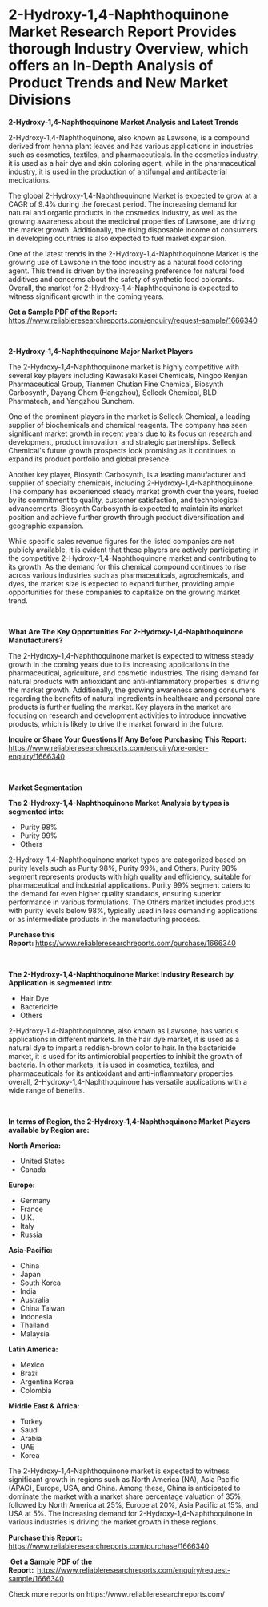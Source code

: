 <p><h1>2-Hydroxy-1,4-Naphthoquinone Market Research Report Provides thorough Industry Overview, which offers an In-Depth Analysis of Product Trends and New Market Divisions</h1></p><p><strong>2-Hydroxy-1,4-Naphthoquinone Market Analysis and Latest Trends</strong></p>
<p><p>2-Hydroxy-1,4-Naphthoquinone, also known as Lawsone, is a compound derived from henna plant leaves and has various applications in industries such as cosmetics, textiles, and pharmaceuticals. In the cosmetics industry, it is used as a hair dye and skin coloring agent, while in the pharmaceutical industry, it is used in the production of antifungal and antibacterial medications.</p><p>The global 2-Hydroxy-1,4-Naphthoquinone Market is expected to grow at a CAGR of 9.4% during the forecast period. The increasing demand for natural and organic products in the cosmetics industry, as well as the growing awareness about the medicinal properties of Lawsone, are driving the market growth. Additionally, the rising disposable income of consumers in developing countries is also expected to fuel market expansion.</p><p>One of the latest trends in the 2-Hydroxy-1,4-Naphthoquinone Market is the growing use of Lawsone in the food industry as a natural food coloring agent. This trend is driven by the increasing preference for natural food additives and concerns about the safety of synthetic food colorants. Overall, the market for 2-Hydroxy-1,4-Naphthoquinone is expected to witness significant growth in the coming years.</p></p>
<p><strong>Get a Sample PDF of the Report:&nbsp;</strong> <a href="https://www.reliableresearchreports.com/enquiry/request-sample/1666340">https://www.reliableresearchreports.com/enquiry/request-sample/1666340</a></p>
<p>&nbsp;</p>
<p><strong>2-Hydroxy-1,4-Naphthoquinone Major Market Players</strong></p>
<p><p>The 2-Hydroxy-1,4-Naphthoquinone market is highly competitive with several key players including Kawasaki Kasei Chemicals, Ningbo Renjian Pharmaceutical Group, Tianmen Chutian Fine Chemical, Biosynth Carbosynth, Dayang Chem (Hangzhou), Selleck Chemical, BLD Pharmatech, and Yangzhou Sunchem. </p><p>One of the prominent players in the market is Selleck Chemical, a leading supplier of biochemicals and chemical reagents. The company has seen significant market growth in recent years due to its focus on research and development, product innovation, and strategic partnerships. Selleck Chemical's future growth prospects look promising as it continues to expand its product portfolio and global presence.</p><p>Another key player, Biosynth Carbosynth, is a leading manufacturer and supplier of specialty chemicals, including 2-Hydroxy-1,4-Naphthoquinone. The company has experienced steady market growth over the years, fueled by its commitment to quality, customer satisfaction, and technological advancements. Biosynth Carbosynth is expected to maintain its market position and achieve further growth through product diversification and geographic expansion.</p><p>While specific sales revenue figures for the listed companies are not publicly available, it is evident that these players are actively participating in the competitive 2-Hydroxy-1,4-Naphthoquinone market and contributing to its growth. As the demand for this chemical compound continues to rise across various industries such as pharmaceuticals, agrochemicals, and dyes, the market size is expected to expand further, providing ample opportunities for these companies to capitalize on the growing market trend.</p></p>
<p>&nbsp;</p>
<p><strong>What Are The Key Opportunities For 2-Hydroxy-1,4-Naphthoquinone Manufacturers?</strong></p>
<p><p>The 2-Hydroxy-1,4-Naphthoquinone market is expected to witness steady growth in the coming years due to its increasing applications in the pharmaceutical, agriculture, and cosmetic industries. The rising demand for natural products with antioxidant and anti-inflammatory properties is driving the market growth. Additionally, the growing awareness among consumers regarding the benefits of natural ingredients in healthcare and personal care products is further fueling the market. Key players in the market are focusing on research and development activities to introduce innovative products, which is likely to drive the market forward in the future.</p></p>
<p><strong>Inquire or Share Your Questions If Any Before Purchasing This Report:</strong> <a href="https://www.reliableresearchreports.com/enquiry/pre-order-enquiry/1666340">https://www.reliableresearchreports.com/enquiry/pre-order-enquiry/1666340</a></p>
<p>&nbsp;</p>
<p><strong>Market Segmentation</strong></p>
<p><strong>The 2-Hydroxy-1,4-Naphthoquinone Market Analysis by types is segmented into:</strong></p>
<p><ul><li>Purity 98%</li><li>Purity 99%</li><li>Others</li></ul></p>
<p><p>2-Hydroxy-1,4-Naphthoquinone market types are categorized based on purity levels such as Purity 98%, Purity 99%, and Others. Purity 98% segment represents products with high quality and efficiency, suitable for pharmaceutical and industrial applications. Purity 99% segment caters to the demand for even higher quality standards, ensuring superior performance in various formulations. The Others market includes products with purity levels below 98%, typically used in less demanding applications or as intermediate products in the manufacturing process.</p></p>
<p><strong>Purchase this Report:&nbsp;</strong><a href="https://www.reliableresearchreports.com/purchase/1666340">https://www.reliableresearchreports.com/purchase/1666340</a></p>
<p>&nbsp;</p>
<p><strong>The 2-Hydroxy-1,4-Naphthoquinone Market Industry Research by Application is segmented into:</strong></p>
<p><ul><li>Hair Dye</li><li>Bactericide</li><li>Others</li></ul></p>
<p><p>2-Hydroxy-1,4-Naphthoquinone, also known as Lawsone, has various applications in different markets. In the hair dye market, it is used as a natural dye to impart a reddish-brown color to hair. In the bactericide market, it is used for its antimicrobial properties to inhibit the growth of bacteria. In other markets, it is used in cosmetics, textiles, and pharmaceuticals for its antioxidant and anti-inflammatory properties. overall, 2-Hydroxy-1,4-Naphthoquinone has versatile applications with a wide range of benefits.</p></p>
<p>&nbsp;</p>
<p><strong>In terms of Region, the 2-Hydroxy-1,4-Naphthoquinone Market Players available by Region are:</strong></p>
<p>
    <p> <strong> North America: </strong>
        <ul>
            <li>United States</li>
            <li>Canada</li>
        </ul>
        </p> 
    <p> <strong> Europe: </strong>
        <ul>
            <li>Germany</li>
            <li>France</li>
            <li>U.K.</li>
            <li>Italy</li>
            <li>Russia</li>
        </ul>
        </p> 
    <p> <strong> Asia-Pacific: </strong>
        <ul>
            <li>China</li>
            <li>Japan</li>
            <li>South Korea</li>
            <li>India</li>
            <li>Australia</li>
            <li>China Taiwan</li>
            <li>Indonesia</li>
            <li>Thailand</li>
            <li>Malaysia</li>
        </ul>
        </p> 
    <p> <strong> Latin America: </strong>
        <ul>
            <li>Mexico</li>
            <li>Brazil</li>
            <li>Argentina Korea</li>
            <li>Colombia</li>
        </ul>
        </p> 
    <p> <strong> Middle East & Africa: </strong>
        <ul>
            <li>Turkey</li>
            <li>Saudi</li>
            <li>Arabia</li>
            <li>UAE</li>
            <li>Korea</li>
        </ul>
    </p>
    </p>
<p><p>The 2-Hydroxy-1,4-Naphthoquinone market is expected to witness significant growth in regions such as North America (NA), Asia Pacific (APAC), Europe, USA, and China. Among these, China is anticipated to dominate the market with a market share percentage valuation of 35%, followed by North America at 25%, Europe at 20%, Asia Pacific at 15%, and USA at 5%. The increasing demand for 2-Hydroxy-1,4-Naphthoquinone in various industries is driving the market growth in these regions.</p></p>
<p><strong>Purchase this Report: </strong><a href="https://www.reliableresearchreports.com/purchase/1666340">https://www.reliableresearchreports.com/purchase/1666340</a></p>
<p>&nbsp;<strong>Get a Sample PDF of the Report:&nbsp;&nbsp;</strong><a href="https://www.reliableresearchreports.com/enquiry/request-sample/1666340">https://www.reliableresearchreports.com/enquiry/request-sample/1666340</a></p>
<p><strong></strong></p>
<p>Check more reports on https://www.reliableresearchreports.com/</p>